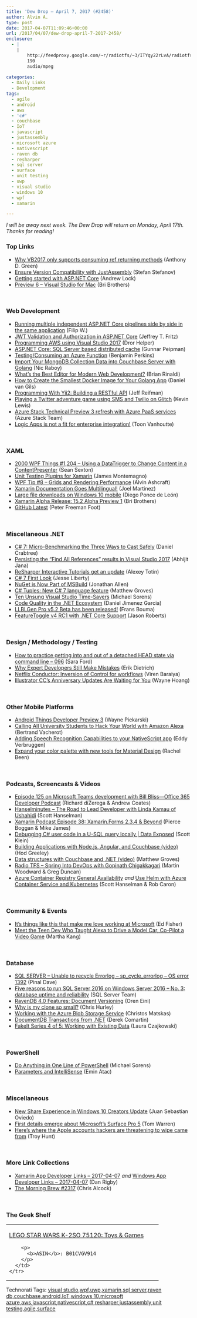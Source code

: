 ```yaml
---
title: 'Dew Drop – April 7, 2017 (#2458)'
author: Alvin A.
type: post
date: 2017-04-07T11:09:46+00:00
url: /2017/04/07/dew-drop-april-7-2017-2458/
enclosure:
  - |
    |
        http://feedproxy.google.com/~r/radiotfs/~3/ITYqy22rLvA/radiotfs_135.mp3
        190
        audio/mpeg
        
categories:
  - Daily Links
  - Development
tags:
  - agile
  - android
  - aws
  - 'c#'
  - couchbase
  - IoT
  - javascript
  - justassembly
  - microsoft azure
  - nativescript
  - raven db
  - resharper
  - sql server
  - surface
  - unit testing
  - uwp
  - visual studio
  - windows 10
  - wpf
  - xamarin

---
```

_I will be away next week. The Dew Drop will return on Monday, April 17th. Thanks for reading!_

### <a name="top"></a>Top Links

  * <a href="https://blogs.msdn.microsoft.com/vbteam/2017/04/06/why-vb2017-only-supports-consuming-ref-returning-methods/" target="_blank">Why VB2017 only supports consuming ref returning methods</a> (Anthony D. Green)
  * <a href="http://www.telerik.com/blogs/ensure-version-compatibility-with-justassembly" target="_blank">Ensure Version Compatibility with JustAssembly</a> (Stefan Stefanov)
  * <a href="https://andrewlock.net/getting-started-with-asp-net-core/" target="_blank">Getting started with ASP.NET Core</a> (Andrew Lock)
  * <a href="https://releases.xamarin.com/preview-6-visual-studio-for-mac/" target="_blank">Preview 6 – Visual Studio for Mac</a> (Bri Brothers)

&nbsp;

### <a name="web"></a>Web Development

  * <a href="http://www.strathweb.com/2017/04/running-multiple-independent-asp-net-core-pipelines-side-by-side-in-the-same-application/" target="_blank">Running multiple independent ASP.NET Core pipelines side by side in the same application</a> (Filip W.)
  * <a href="https://blogs.msdn.microsoft.com/webdev/2017/04/06/jwt-validation-and-authorization-in-asp-net-core/" target="_blank">JWT Validation and Authorization in ASP.NET Core</a> (Jeffrey T. Fritz)
  * <a href="https://helpercode.com/2017/04/06/programming-aws-using-visual-studio-2017/" target="_blank">Programming AWS using Visual Studio 2017</a> (Dror Helper)
  * <a href="http://feedproxy.google.com/~r/gunnarpeipman/~3/-dCwhvgELQU/" target="_blank">ASP.NET Core: SQL Server based distributed cache</a> (Gunnar Peipman)
  * <a href="https://blogs.msdn.microsoft.com/benjaminperkins/2017/04/06/testingconsuming-an-azure-function/" target="_blank">Testing/Consuming an Azure Function</a> (Benjamin Perkins)
  * <a href="https://blog.couchbase.com/import-mongodb-collection-data-couchbase-server-golang/" target="_blank">Import Your MongoDB Collection Data into Couchbase Server with Golang</a> (Nic Raboy)
  * <a href="http://developer.telerik.com/topics/web-development/whats-the-best-editor-for-modern-web-development/" target="_blank">What’s the Best Editor for Modern Web Development?</a> (Brian Rinaldi)
  * <a href="https://dzone.com/articles/how-to-create-the-smallest-docker-image-for-your-g?utm_medium=feed&utm_source=feedpress.me&utm_campaign=Feed%3A+dzone%2Fdevops" target="_blank">How to Create the Smallest Docker Image for Your Golang App</a> (Daniel van Gils)
  * <a href="https://code.tutsplus.com/tutorials/programming-with-yii2-building-a-restful-api--cms-27513" target="_blank">Programming With Yii2: Building a RESTful API</a> (Jeff Reifman)
  * <a href="https://twilioinc.wpengine.com/2017/04/playing-a-twitter-adventure-game-using-sms-and-twilio-on-glitch.html" target="_blank">Playing a Twitter adventure game using SMS and Twilio on Glitch</a> (Kevin Lewis)
  * <a href="https://azure.microsoft.com/blog/azure-stack-technical-preview-3-refresh-with-azure-paas-services/" target="_blank">Azure Stack Technical Preview 3 refresh with Azure PaaS services</a> (Azure Stack Team)
  * <a href="https://www.codit.eu/blog/2017/04/06/logic-apps-is-not-a-fit-for-enterprise-integration!/" target="_blank">Logic Apps is not a fit for enterprise integration!</a> (Toon Vanhoutte)

&nbsp;

### <a name="silverlight"></a>XAML

  * <a href="https://wpf.2000things.com/2017/04/06/1204-using-a-datatrigger-to-change-content-in-a-contentpresenter/" target="_blank">2000 WPF Things #1,204 – Using a DataTrigger to Change Content in a ContentPresenter</a> (Sean Sexton)
  * <a href="http://motzcod.es/post/159267241302" target="_blank">Unit Testing Plugins for Xamarin</a> (James Montemagno)
  * <a href="http://www.wpf.tips/2017/04/wpf-tip-8-grids-and-rendering.html" target="_blank">WPF Tip #8 &#8211; Grids and Rendering Performance</a> (Alvin Ashcraft)
  * <a href="https://blog.xamarin.com/xamarin-documentation-goes-multilingual/" target="_blank">Xamarin Documentation Goes Multilingual!</a> (Joel Martinez)
  * <a href="http://xleon.net/uwp/windows/download/large-file/xamarin/2017/04/07/large-file-download-on-windows-10-mobile/" target="_blank">Large file downloads on Windows 10 mobile</a> (Diego Ponce de León)
  * <a href="https://releases.xamarin.com/alpha-release-15-2-preview-1/" target="_blank">Xamarin Alpha Release: 15.2 Alpha Preview 1</a> (Bri Brothers)
  * <a href="http://feedproxy.google.com/~r/PeterFoot/~3/7NJC0WRNEKA/" target="_blank">GitHub Latest</a> (Peter Freeman Foot)

&nbsp;

### <a name="dotnet"></a>Miscellaneous .NET

  * <a href="https://www.danielcrabtree.com/blog/164/c-sharp-7-micro-benchmarking-the-three-ways-to-cast-safely" target="_blank">C# 7: Micro-Benchmarking the Three Ways to Cast Safely</a> (Daniel Crabtree)
  * <a href="http://dailydotnettips.com/2017/04/06/persisting-the-find-all-references-results-in-visual-studio-2017/" target="_blank">Persisting the “Find All References” results in Visual Studio 2017</a> (Abhijit Jana)
  * <a href="https://blog.jetbrains.com/dotnet/2017/04/06/resharper-interactive-tutorials-get-update/" target="_blank">ReSharper Interactive Tutorials get an update</a> (Alexey Totin)
  * <a href="http://feedproxy.google.com/~r/JesseLiberty-SilverlightGeek/~3/GuCtHPiYQ-Y/" target="_blank">C# 7 First Look</a> (Jesse Liberty)
  * <a href="http://www.infoq.com/news/2017/04/NuGet-MSBuild?utm_campaign=infoq_content&utm_source=infoq&utm_medium=feed&utm_term=global" target="_blank">NuGet is Now Part of MSBuild</a> (Jonathan Allen)
  * <a href="https://blog.couchbase.com/csharp-tuples-new-csharp-7-feature/" target="_blank">C# Tuples: New C# 7 language feature</a> (Matthew Groves)
  * <a href="https://www.simple-talk.com/dotnet/net-development/ten-unsung-visual-studio-time-savers/" target="_blank">Ten Unsung Visual Studio Time-Savers</a> (Michael Sorens)
  * <a href="http://www.dotnetcurry.com/patterns-practices/1358/code-quality-tools" target="_blank">Code Quality in the .NET Ecosystem</a> (Daniel Jimenez Garcia)
  * <a href="http://feedproxy.google.com/~r/FransBouma/~3/L9xVQuume-c/llblgen-pro-v5-2-beta-has-been-released" target="_blank">LLBLGen Pro v5.2 Beta has been released!</a> (Frans Bouma)
  * <a href="http://dontcodetired.com/blog/post/FeatureToggle-v4-RC1-with-NET-Core-Support" target="_blank">FeatureToggle v4 RC1 with .NET Core Support</a> (Jason Roberts)

&nbsp;

### <a name="design"></a>Design / Methodology / Testing

  * <a href="https://saraford.net/2017/04/06/how-to-practice-getting-into-and-out-of-a-detached-head-state-via-command-line-096/" target="_blank">How to practice getting into and out of a detached HEAD state via command line – 096</a> (Sara Ford)
  * <a href="https://blog.ndepend.com/expert-developers-still-make-mistakes/" target="_blank">Why Expert Developers Still Make Mistakes</a> (Erik Dietrich)
  * <a href="http://techblog.netflix.com/2017/04/netflix-conductor-inversion-of-control.html" target="_blank">Netflix Conductor: Inversion of Control for workflows</a> (Viren Baraiya)
  * <a href="http://blogs.adobe.com/creativecloud/new-update-to-illustrator-cc-image-crop-and-more" target="_blank">Illustrator CC’s Anniversary Updates Are Waiting for You</a> (Wayne Hoang)

&nbsp;

### <a name="mobile"></a>Other Mobile Platforms

  * <a href="http://feedproxy.google.com/~r/blogspot/hsDu/~3/LQBRjBnSNNU/android-things-developer-preview-3.html" target="_blank">Android Things Developer Preview 3</a> (Wayne Piekarski)
  * <a href="https://developer.amazon.com/blogs/alexa/post/01238758-26a1-40c7-872c-f824c19c17bb/calling-all-university-students-to-hack-your-world-with-amazon-alexa" target="_blank">Calling All University Students to Hack Your World with Amazon Alexa</a> (Bertrand Vacherot)
  * <a href="https://www.nativescript.org/blog/nativescript-speech-recognition" target="_blank">Adding Speech Recognition Capabilities to your NativeScript app</a> (Eddy Verbruggen)
  * <a href="http://feedproxy.google.com/~r/GDBcode/~3/C0nXUwfzJfo/expand-your-color-palette-with-new.html" target="_blank">Expand your color palette with new tools for Material Design</a> (Rachel Been)

&nbsp;

### <a name="podcasts"></a>Podcasts, Screencasts & Videos

  * <a href="http://blogs.office.com/2017/04/06/episode-125-microsoft-teams-development-bill-bliss-office-365-developer-podcast/" target="_blank">Episode 125 on Microsoft Teams development with Bill Bliss—Office 365 Developer Podcast</a> (Richard diZerega & Andrew Coates)
  * <a href="http://www.hanselminutes.com/default.aspx?ShowID=18561" target="_blank">Hanselminutes &#8211; The Road to Lead Developer with Linda Kamau of Ushahidi</a> (Scott Hanselman)
  * <a href="http://xamarinpodcast.fireside.fm/38" target="_blank">Xamarin Podcast Episode 38: Xamarin.Forms 2.3.4 & Beyond</a> (Pierce Boggan & Mike James)
  * <a href="https://channel9.msdn.com/Shows/Data-Exposed/Debugging-C-user-code-in-a-U-SQL-query-locally?WT.mc_id=DX_MVP4025064" target="_blank">Debugging C# user code in a U-SQL query locally | Data Exposed</a> (Scott Klein)
  * <a href="https://blog.couchbase.com/building-applications-node-js-angular-couchbase-video/" target="_blank">Building Applications with Node.js, Angular, and Couchbase (video)</a> (Hod Greeley)
  * <a href="http://feedproxy.google.com/~r/CrossCuttingConcerns/~3/uWYHN1F8xgg/Data-structures-Couchbase-NET-video" target="_blank">Data structures with Couchbase and .NET (video)</a> (Matthew Groves)
  * <a href="http://feedproxy.google.com/~r/radiotfs/~3/ITYqy22rLvA/radiotfs_135.mp3" target="_blank">Radio TFS &#8211; Spring Into DevOps with Gopinath Chigakkagari</a> (Martin Woodward & Greg Duncan)
  * <a href="https://channel9.msdn.com/Shows/Azure-Friday/Azure-Container-Registry-General-Availability?WT.mc_id=DX_MVP4025064" target="_blank">Azure Container Registry General Availability</a> _and_ <a href="https://channel9.msdn.com/Shows/Azure-Friday/Use-Helm-with-Azure-Container-Service-and-Kubernetes?WT.mc_id=DX_MVP4025064" target="_blank">Use Helm with Azure Container Service and Kubernetes</a> (Scott Hanselman & Rob Caron)

&nbsp;

### <a name="events"></a>Community & Events

  * <a href="https://blogs.technet.microsoft.com/edfisher/2017/04/06/its-things-like-this-that-make-me-love-working-at-microsoft/" target="_blank">It’s things like this that make me love working at Microsoft</a> (Ed Fisher)
  * <a href="https://developer.amazon.com/blogs/alexa/post/1d5f6fdd-bd89-408f-9fa9-64f67e9604a1/this-teen-dev-taught-alexa-to-drive-a-model-car-co-pilot-a-video-game" target="_blank">Meet the Teen Dev Who Taught Alexa to Drive a Model Car, Co-Pilot a Video Game</a> (Martha Kang)

&nbsp;

### <a name="sql"></a>Database

  * <a href="https://blog.sqlauthority.com/2017/04/07/sql-server-unable-recycle-errorlog-sp_cycle_errorlog-os-error-1392/" target="_blank">SQL SERVER – Unable to recycle Errorlog – sp_cycle_errorlog – OS error 1392</a> (Pinal Dave)
  * <a href="https://blogs.technet.microsoft.com/dataplatforminsider/2017/04/06/five-reasons-to-run-sql-server-2016-on-windows-server-2016-no-3-database-uptime-and-reliability/" target="_blank">Five reasons to run SQL Server 2016 on Windows Server 2016 – No. 3: database uptime and reliability</a> (SQL Server Team)
  * <a href="http://feedproxy.google.com/~r/AyendeRahien/~3/EciP3ffXRZQ/ravendb-4-0-features-document-versioning" target="_blank">RavenDB 4.0 Features: Document Versioning</a> (Oren Eini)
  * <a href="http://www.red-gate.com/blog/database-lifecycle-management/why-is-my-clone-so-small" target="_blank">Why is my clone so small?</a> (Chris Hurley)
  * <a href="https://www.simple-talk.com/cloud/cloud-data/working-azure-blob-storage-service/" target="_blank">Working with the Azure Blob Storage Service</a> (Christos Matskas)
  * <a href="https://codeopinion.com/documentdb-transactions-from-net/" target="_blank">DocumentDB Transactions from .NET</a> (Derek Comartin)
  * <a href="https://blog.couchbase.com/fakeit-series-working-existing-data/" target="_blank">FakeIt Series 4 of 5: Working with Existing Data</a> (Laura Czajkowski)

&nbsp;

### <a name="ps"></a>PowerShell

  * <a href="https://powershell.org/2017/04/06/do-anything-in-one-line-of-powershell/" target="_blank">Do Anything in One Line of PowerShell</a> (Michael Sorens)
  * <a href="https://p0w3rsh3ll.wordpress.com/2017/04/06/parameters-and-intellisence/" target="_blank">Parameters and IntelliSense</a> (Emin Atac)

&nbsp;

### <a name="misc"></a>Miscellaneous

  * <a href="https://blogs.windows.com/buildingapps/2017/04/06/new-share-experience-windows-10-creators-update/?WT.mc_id=DX_MVP4025064" target="_blank">New Share Experience in Windows 10 Creators Update</a> (Juan Sebastian Oviedo)
  * <a href="http://www.theverge.com/2017/4/7/15217122/microsoft-surface-pro-5-specifications-rumors" target="_blank">First details emerge about Microsoft&#8217;s Surface Pro 5</a> (Tom Warren)
  * <a href="http://feedproxy.google.com/~r/TroyHunt/~3/YKSUpnswchw/" target="_blank">Here&#8217;s where the Apple accounts hackers are threatening to wipe came from</a> (Troy Hunt)

&nbsp;

### <a name="links"></a>More Link Collections

  * <a href="http://allaboutxamarin.com/2017/04/xamarin-app-developer-links-2017-04-07/" target="_blank">Xamarin App Developer Links &#8211; 2017-04-07</a> _and_ <a href="http://windowsappdev.com/2017/04/windows-app-developer-links-2017-04-07/" target="_blank">Windows App Developer Links &#8211; 2017-04-07</a> (Dan Rigby)
  * <a href="http://feedproxy.google.com/~r/ReflectivePerspective/~3/WaJI1jG9TAI/" target="_blank">The Morning Brew #2317</a> (Chris Alcock)

&nbsp;

### <a name="shelf"></a>The Geek Shelf

<div id="scid:7dc1bd33-94bd-46fd-a20b-0131235bcd47:775df69d-7184-4e63-bcf6-c93c98be3cc7" class="wlWriterEditableSmartContent" style="float: none; padding-bottom: 0px; padding-top: 0px; padding-left: 0px; margin: 0px; display: inline; padding-right: 0px">
  <table cellspacing="0" cellpadding="2" width="400" border="0" unselectable="on">
    <tr>
      <td valign="top" width="400">
        <p>
          <a title="LEGO STAR WARS K-2SO 75120: Toys & Games" href="http://www.amazon.com/exec/obidos/ASIN/B01CVGV914/amavin-20">LEGO STAR WARS K-2SO 75120: Toys & Games</a>
        </p>
        
        <p>
          <b>ASIN</b>: B01CVGV914
        </p>
      </td>
    </tr>
  </table>
</div>

<div id="scid:77ECF5F8-D252-44F5-B4EB-D463C5396A79:ab8a6b1c-7b5a-4c8e-87ce-9268e60f5b91" class="wlWriterEditableSmartContent" style="float: none; padding-bottom: 0px; padding-top: 0px; padding-left: 0px; margin: 0px; display: inline; padding-right: 0px">
  Technorati Tags: <a href="http://technorati.com/tags/visual+studio" rel="tag">visual studio</a>,<a href="http://technorati.com/tags/wpf" rel="tag">wpf</a>,<a href="http://technorati.com/tags/uwp" rel="tag">uwp</a>,<a href="http://technorati.com/tags/xamarin" rel="tag">xamarin</a>,<a href="http://technorati.com/tags/sql+server" rel="tag">sql server</a>,<a href="http://technorati.com/tags/raven+db" rel="tag">raven db</a>,<a href="http://technorati.com/tags/couchbase" rel="tag">couchbase</a>,<a href="http://technorati.com/tags/android" rel="tag">android</a>,<a href="http://technorati.com/tags/IoT" rel="tag">IoT</a>,<a href="http://technorati.com/tags/windows+10" rel="tag">windows 10</a>,<a href="http://technorati.com/tags/microsoft+azure" rel="tag">microsoft azure</a>,<a href="http://technorati.com/tags/aws" rel="tag">aws</a>,<a href="http://technorati.com/tags/javascript" rel="tag">javascript</a>,<a href="http://technorati.com/tags/nativescript" rel="tag">nativescript</a>,<a href="http://technorati.com/tags/c%23" rel="tag">c#</a>,<a href="http://technorati.com/tags/resharper" rel="tag">resharper</a>,<a href="http://technorati.com/tags/justassembly" rel="tag">justassembly</a>,<a href="http://technorati.com/tags/unit+testing" rel="tag">unit testing</a>,<a href="http://technorati.com/tags/agile" rel="tag">agile</a>,<a href="http://technorati.com/tags/surface" rel="tag">surface</a>
</div>